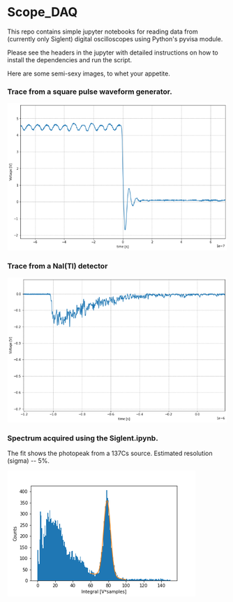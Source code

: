 # Scope_DAQ
This repo contains simple jupyter notebooks for reading data from (currently only Siglent) digital oscilloscopes using Python's pyvisa module.

Please see the headers in the jupyter with detailed instructions on how to install the dependencies and run the script.

Here are some semi-sexy images, to whet your appetite. 

### Trace from a square pulse waveform generator.

![](./images/square_pulse.png)

### Trace from a NaI(Tl) detector

![](./images/NaI.png)

### Spectrum acquired using the Siglent.ipynb.
The fit shows the photopeak from a 137Cs source.  Estimated resolution (sigma) -- 5%.

![](./images/NaI_spectrum.png)


